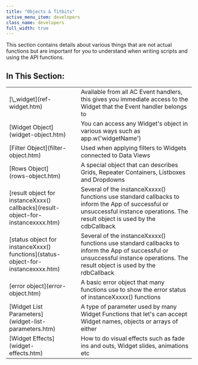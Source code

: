 ```yaml
---
title: "Objects & Titbits"
active_menu_item: developers
class_name: developers
full_width: true
---
```



This section contains details about various things that are not actual functions but are important for you to understand when writing scripts and using the API functions.

## In This Section:

<table>
<tr>
<td width="210">
[\_widget](ref-widget.htm)

</td>
<td width="23">
</td>
<td width="662">
Available from all AC Event handlers, this gives you immediate access to the Widget that the Event handler belongs to

</td>
</tr>
<tr>
<td width="210">
[Widget Object](widget-object.htm)

</td>
<td width="23">
</td>
<td width="662">
You can access any Widget's object in various ways such as app.w('widgetName')

</td>
</tr>
<tr>
<td width="210">
[Filter Object](filter-object.htm)

</td>
<td width="23">
</td>
<td width="662">
Used when applying filters to Widgets connected to Data Views

</td>
</tr>
<tr>
<td width="210">
[Rows Object](rows-object.htm)

</td>
<td width="23">
</td>
<td width="662">
A special object that can describes Grids, Repeater Containers, Listboxes and Dropdowns

</td>
</tr>
<tr>
<td width="210">
[result object for instanceXxxx() callbacks](result-object-for-instancexxxx.htm)

</td>
<td width="23">
</td>
<td width="662">
Several of the instanceXxxxx() functions use standard callbacks to inform the App of successful or unsuccessful instance operations. The result object is used by the cdbCallback

</td>
</tr>
<tr>
<td width="210">
[status object for instanceXxxx() functions](status-object-for-instancexxxx.htm)

</td>
<td width="23">
</td>
<td width="662">
Several of the instanceXxxxx() functions use standard callbacks to inform the App of successful or unsuccessful instance operations. The result object is used by the rdbCallback

</td>
</tr>
<tr>
<td width="210">
[error object](error-object.htm)

</td>
<td width="23">
</td>
<td width="662">
A basic error object that many functions use to show the error status of instanceXxxxx() functions

</td>
</tr>
<tr>
<td width="210">
[Widget List Parameters](widget-list-parameters.htm)

</td>
<td width="23">
</td>
<td width="662">
A type of parameter used by many Widget Functions that let's can accept Widget names, objects or arrays of either

</td>
</tr>
<tr>
<td width="210">
[Widget Effects](widget-effects.htm)

</td>
<td width="23">
</td>
<td width="662">
How to do visual effects such as fade ins and outs, Widget slides, animations etc

</td>
</tr>
</table>

